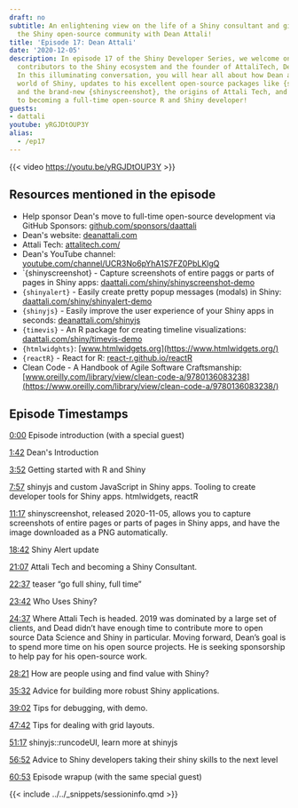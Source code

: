 ```yaml
---
draft: no
subtitle: An enlightening view on the life of a Shiny consultant and giving back to
  the Shiny open-source community with Dean Attali!
title: 'Episode 17: Dean Attali'
date: '2020-12-05'
description: In episode 17 of the Shiny Developer Series, we welcome one of the earliest
  contributors to the Shiny ecosystem and the founder of AttaliTech, Dean Attali!
  In this illuminating conversation, you will hear all about how Dean arrived to the
  world of Shiny, updates to his excellent open-source packages like {shinyalert}
  and the brand-new {shinyscreenshot}, the origins of Attali Tech, and his new journey
  to becoming a full-time open-source R and Shiny developer!
guests: 
- dattali
youtube: yRGJDtOUP3Y
alias: 
  - /ep17
---
```


{{< video https://youtu.be/yRGJDtOUP3Y >}}

## Resources mentioned in the episode

* Help sponsor Dean's move to full-time open-source development via GitHub Sponsors: [github.com/sponsors/daattali](https://github.com/sponsors/daattali)
* Dean's website: [deanattali.com](https://deanattali.com)
* Attali Tech: [attalitech.com/](https://attalitech.com)
* Dean's YouTube channel: [youtube.com/channel/UCR3No6pYhA1S7FZ0PbLKlgQ](https://www.youtube.com/channel/UCR3No6pYhA1S7FZ0PbLKlgQ)
* `{shinyscreenshot} - Capture screenshots of entire paggs or parts of pages in Shiny apps: [daattali.com/shiny/shinyscreenshot-demo](https://daattali.com/shiny/shinyscreenshot-demo)
* `{shinyalert}` - Easily create pretty popup messages (modals) in Shiny: [daattali.com/shiny/shinyalert-demo](https://daattali.com/shiny/shinyalert-demo)
* `{shinyjs}` - Easily improve the user experience of your Shiny apps in seconds: [deanattali.com/shinyjs](https://deanattali.com/shinyjs)
* `{timevis}` - An R package for creating timeline visualizations: [daattali.com/shiny/timevis-demo](https://daattali.com/shiny/timevis-demo)
* `{htmlwidghts}`: [www.htmlwidgets.org](https://www.htmlwidgets.org/)
* `{reactR}` - React for R: [react-r.github.io/reactR](https://react-r.github.io/reactR)
* Clean Code - A Handbook of Agile Software Craftsmanship: [www.oreilly.com/library/view/clean-code-a/9780136083238](https://www.oreilly.com/library/view/clean-code-a/9780136083238/)

## Episode Timestamps

[0:00](https://www.youtube.com/watch?v=yRGJDtOUP3Y&t=0m0s) Episode introduction (with a special guest)

[1:42](https://www.youtube.com/watch?v=yRGJDtOUP3Y&t=1m42s) Dean's Introduction

[3:52](https://www.youtube.com/watch?v=yRGJDtOUP3Y&t=3m52s) Getting started with R and Shiny

[7:57](https://www.youtube.com/watch?v=yRGJDtOUP3Y&t=7m57s) shinyjs and custom JavaScript in Shiny apps. Tooling to create developer tools for Shiny apps. htmlwidgets, reactR

[11:17](https://www.youtube.com/watch?v=yRGJDtOUP3Y&t=11m17s) shinyscreenshot, released 2020-11-05, allows you to capture screenshots of entire pages or parts of pages in Shiny apps, and have the image downloaded as a PNG automatically.

[18:42](https://www.youtube.com/watch?v=yRGJDtOUP3Y&t=18m42s) Shiny Alert update

[21:07](https://www.youtube.com/watch?v=yRGJDtOUP3Y&t=21m7s) Attali Tech and becoming a Shiny Consultant.

[22:37](https://www.youtube.com/watch?v=yRGJDtOUP3Y&t=22m37s) teaser “go full shiny, full time”

[23:42](https://www.youtube.com/watch?v=yRGJDtOUP3Y&t=23m42s) Who Uses Shiny?

[24:37](https://www.youtube.com/watch?v=yRGJDtOUP3Y&t=24m37s) Where Attali Tech is headed.  2019 was dominated by a large set of clients, and Dead didn’t have enough time to contribute more to open source Data Science and Shiny in particular. Moving forward, Dean’s goal is to spend more time on his open source projects. He is seeking sponsorship to help pay for his open-source work.

[28:21](https://www.youtube.com/watch?v=yRGJDtOUP3Y&t=28m21s) How are people using and find value with Shiny?

[35:32](https://www.youtube.com/watch?v=yRGJDtOUP3Y&t=35m32s) Advice for building more robust Shiny applications.

[39:02](https://www.youtube.com/watch?v=yRGJDtOUP3Y&t=39m02s) Tips for debugging, with demo.

[47:42](https://www.youtube.com/watch?v=yRGJDtOUP3Y&t=47m42s) Tips for dealing with grid layouts.

[51:17](https://www.youtube.com/watch?v=yRGJDtOUP3Y&t=51m17s) shinyjs::runcodeUI, learn more at shinyjs

[56:52](https://www.youtube.com/watch?v=yRGJDtOUP3Y&t=56m52s) Advice to Shiny developers taking their shiny skills to the next level

[60:53](https://www.youtube.com/watch?v=yRGJDtOUP3Y&t=60m53s) Episode wrapup (with the same special guest)

{{< include ../../_snippets/sessioninfo.qmd >}}
